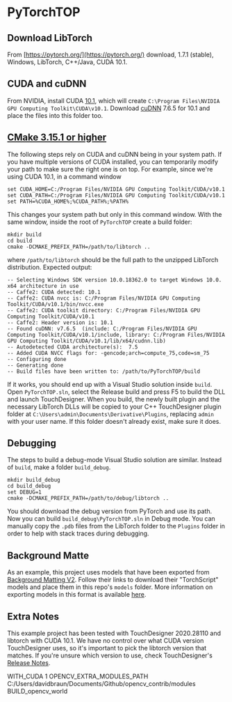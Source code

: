 # PyTorchTOP

## Download LibTorch

From [https://pytorch.org/](https://pytorch.org/) download, 1.7.1 (stable), Windows, LibTorch, C++/Java, CUDA 10.1.

## CUDA and cuDNN

From NVIDIA, install CUDA [10.1](https://developer.nvidia.com/cuda-10.1-download-archive-base?target_os=Windows&target_arch=x86_64&target_version=10&target_type=exenetwork), which will create `C:\Program Files\NVIDIA GPU Computing Toolkit\CUDA\v10.1`. Download [cuDNN](https://developer.nvidia.com/cudnn) 7.6.5 for 10.1 and place the files into this folder too.

## [CMake 3.15.1 or higher](https://cmake.org/download/)

The following steps rely on CUDA and cuDNN being in your system path. If you have multiple versions of CUDA installed, you can temporarily modify your path to make sure the right one is on top. For example, since we're using CUDA 10.1, in a command window

    set CUDA_HOME=C:/Program Files/NVIDIA GPU Computing Toolkit/CUDA/v10.1
    set CUDA_PATH=C:/Program Files/NVIDIA GPU Computing Toolkit/CUDA/v10.1
    set PATH=%CUDA_HOME%;%CUDA_PATH%;%PATH%

This changes your system path but only in this command window. With the same window, inside the root of `PyTorchTOP` create a build folder:

    mkdir build
    cd build
    cmake -DCMAKE_PREFIX_PATH=/path/to/libtorch ..

where `/path/to/libtorch` should be the full path to the unzipped LibTorch distribution. Expected output:

	-- Selecting Windows SDK version 10.0.18362.0 to target Windows 10.0.
	x64 architecture in use
	-- Caffe2: CUDA detected: 10.1
	-- Caffe2: CUDA nvcc is: C:/Program Files/NVIDIA GPU Computing Toolkit/CUDA/v10.1/bin/nvcc.exe
	-- Caffe2: CUDA toolkit directory: C:/Program Files/NVIDIA GPU Computing Toolkit/CUDA/v10.1
	-- Caffe2: Header version is: 10.1
	-- Found cuDNN: v7.6.5  (include: C:/Program Files/NVIDIA GPU Computing Toolkit/CUDA/v10.1/include, library: C:/Program Files/NVIDIA GPU Computing Toolkit/CUDA/v10.1/lib/x64/cudnn.lib)
	-- Autodetected CUDA architecture(s):  7.5
	-- Added CUDA NVCC flags for: -gencode;arch=compute_75,code=sm_75
	-- Configuring done
	-- Generating done
	-- Build files have been written to: /path/to/PyTorchTOP/build
If it works, you should end up with a Visual Studio solution inside `build`. Open `PyTorchTOP.sln`, select the Release build and press F5 to build the DLL and launch TouchDesigner. When you build, the newly built plugin and the necessary LibTorch DLLs will be copied to your C++ TouchDesigner plugin folder at `C:\Users\admin\Documents\Derivative\Plugins`, replacing `admin` with your user name. If this folder doesn't already exist, make sure it does.

## Debugging

The steps to build a debug-mode Visual Studio solution are similar. Instead of `build`, make a folder `build_debug`.

    mkdir build_debug
    cd build_debug
    set DEBUG=1
    cmake -DCMAKE_PREFIX_PATH=/path/to/debug/libtorch ..

You should download the debug version from PyTorch and use its path. Now you can build `build_debug\PyTorchTOP.sln` in Debug mode. You can manually copy the `.pdb` files from the LibTorch folder to the `Plugins` folder in order to help with stack traces during debugging.

## Background Matte

As an example, this project uses models that have been exported from [Background Matting V2](https://github.com/PeterL1n/BackgroundMattingV2). Follow their links to download their "TorchScript" models and place them in this repo's `models` folder. More information on exporting models in this format is available [here](https://pytorch.org/tutorials/beginner/Intro_to_TorchScript_tutorial.html).

## Extra Notes

This example project has been tested with TouchDesigner 2020.28110 and libtorch with CUDA 10.1. We have no control over what CUDA version TouchDesigner uses, so it's important to pick the libtorch version that matches. If you're unsure which version to use, check TouchDesigner's [Release Notes](https://docs.derivative.ca/Release_Notes).

WITH_CUDA 1
OPENCV_EXTRA_MODULES_PATH C:/Users/davidbraun/Documents/Github/opencv_contrib/modules
BUILD_opencv_world